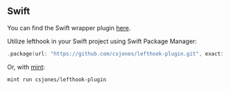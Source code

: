 ## Swift

You can find the Swift wrapper plugin [here](https://github.com/csjones/lefthook-plugin).

Utilize lefthook in your Swift project using Swift Package Manager:

```swift
.package(url: "https://github.com/csjones/lefthook-plugin.git", exact: "1.12.3"),
```

Or, with [mint](https://github.com/yonaskolb/Mint):

```bash
mint run csjones/lefthook-plugin
```
